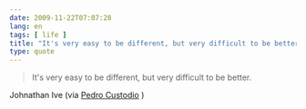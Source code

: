 ```yaml
---
date: 2009-11-22T07:07:28
lang: en
tags: [ life ]
title: "It's very easy to be different, but very difficult to be better"
type: quote
---
```


> It's very easy to be different, but very difficult to be better.

Johnathan Ive (via [Pedro
Custodio](http://pedrocustodio.posterous.com/its-very-easy) )

